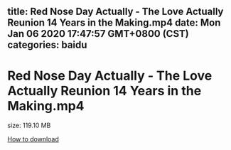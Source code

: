 
title: Red Nose Day Actually - The Love Actually Reunion 14 Years in the Making.mp4
date: Mon Jan 06 2020 17:47:57 GMT+0800 (CST)    
categories: baidu
---

# Red Nose Day Actually - The Love Actually Reunion 14 Years in the Making.mp4
size: 119.10 MB
 
 

[How to download](https://bpcam.bemobtrk.com/go/2ceec3aa-1ca2-46d6-b9ff-aaa5c184517c?jno=3219)